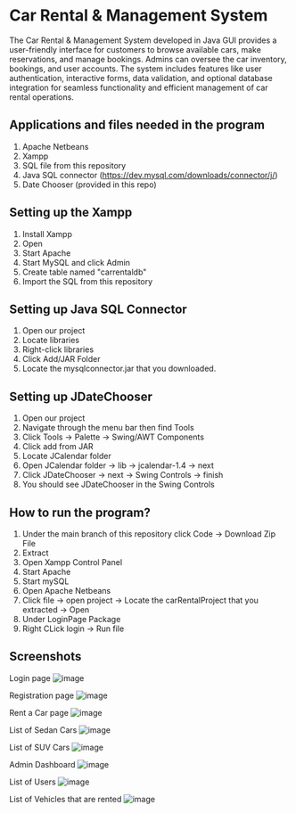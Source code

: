 
# Car Rental & Management System

The Car Rental & Management System developed in Java GUI provides a user-friendly interface for customers to browse available cars, make reservations, and manage bookings. Admins can oversee the car inventory, bookings, and user accounts. The system includes features like user authentication, interactive forms, data validation, and optional database integration for seamless functionality and efficient management of car rental operations.

## Applications and files needed in the program
 1. Apache Netbeans
 2. Xampp
 3. SQL file from this repository
 4. Java SQL connector (https://dev.mysql.com/downloads/connector/j/)
 5. Date Chooser (provided in this repo)

## Setting up the Xampp
 1. Install Xampp
 2. Open
 3. Start Apache
 4. Start MySQL and click Admin
 5. Create table named "carrentaldb"
 6. Import the SQL from this repository

## Setting up Java SQL Connector
 1. Open our project
 2. Locate libraries
 3. Right-click libraries
 4. Click Add/JAR Folder
 5. Locate the mysqlconnector.jar that you downloaded.

## Setting up JDateChooser
 1. Open our project
 2. Navigate through the menu bar then find Tools
 3. Click Tools -> Palette -> Swing/AWT Components
 4. Click add from JAR
 5. Locate JCalendar folder
 6. Open JCalendar folder -> lib -> jcalendar-1.4 -> next
 7. Click JDateChooser -> next -> Swing Controls -> finish
 8. You should see JDateChooser in the Swing Controls

## How to run the program?
 1. Under the main branch of this repository click Code -> Download Zip File
 2. Extract
 3. Open Xampp Control Panel
 4. Start Apache
 5. Start mySQL
 6. Open Apache Netbeans
 7. Click file -> open project -> Locate the carRentalProject that you extracted -> Open
 8. Under LoginPage Package
 9. Right CLick login -> Run file



## Screenshots

Login page
![image](https://github.com/jiedjoshua/CarRental-ManagementSystem/assets/118013854/df5a50a0-80d7-4e9c-b842-063511a6b5dd)

Registration page
![image](https://github.com/jiedjoshua/CarRental-ManagementSystem/assets/118013854/e36ed985-6c37-4e90-8627-d85f02622316)

Rent a Car page
![image](https://github.com/jiedjoshua/CarRental-ManagementSystem/assets/118013854/48a79ecb-d553-4356-99d6-88a9170016c7)

List of Sedan Cars
![image](https://github.com/jiedjoshua/CarRental-ManagementSystem/assets/118013854/59b8077f-567f-42d4-ac6b-876764e85dbb)

List of SUV Cars
![image](https://github.com/jiedjoshua/CarRental-ManagementSystem/assets/118013854/b1653abb-888b-4179-bf67-abbc910b41b2)

Admin Dashboard
![image](https://github.com/jiedjoshua/CarRental-ManagementSystem/assets/118013854/1b479870-455e-4581-a5cd-5d76aa963dff)

List of Users
![image](https://github.com/jiedjoshua/CarRental-ManagementSystem/assets/118013854/81cad820-1c40-4eb3-99f5-812259a744f9)

List of Vehicles that are rented
![image](https://github.com/jiedjoshua/CarRental-ManagementSystem/assets/118013854/8aef1ca6-c236-4c24-90dd-2ffcd96da126)











